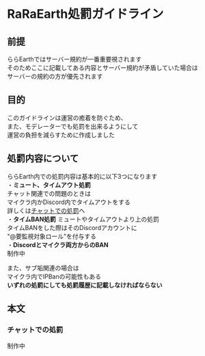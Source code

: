 # RaRaEarth処罰ガイドライン
## 前提
ららEarthではサーバー規約が一番重要視されます  
そのためここに記載してある内容とサーバー規約が矛盾していた場合は  
サーバーの規約の方が優先されます  
## 目的
このガイドラインは運営の癒着を防ぐため、  
また、モデレーターでも処罰を出来るようにして  
運営の負担を減らすために作成しました  
## 処罰内容について
ららEarth内での処罰内容は基本的に以下3つになります  
・**ミュート、タイムアウト処罰**  
チャット関連での問題のときは  
マイクラ内かDiscord内でタイムアウトをする  
詳しくは[チャットでの処罰](#chatPunishment)へ  
・**タイムBAN処罰**
ミュートやタイムアウトより上の処罰  
タイムBANをした際はそのDiscordアカウントに  
"@要監視対象ロール"を付与する  
・**Discordとマイクラ両方からのBAN**  
制作中  

また、サブ垢関連の場合は  
マイクラ内でIPBanの可能性もある  
**いずれの処罰にしても処罰履歴に記載しなければならない**
<a id="chatPunishment"></a>
## 本文
### チャットでの処罰
制作中  
